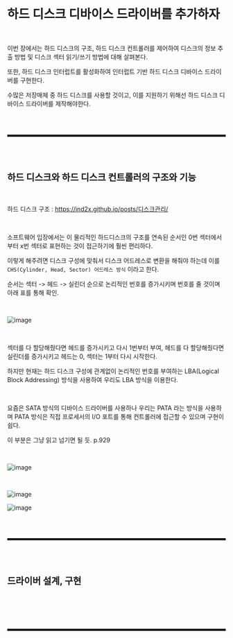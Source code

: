 # 하드 디스크 디바이스 드라이버를 추가하자

<br>

이번 장에서는 하드 디스크의 구조, 하드 디스크 컨트롤러를 제어하여 디스크의 정보 추출 방법 및 디스크 섹터 읽기/쓰기 방법에 대해 살펴본다.

또한, 하드 디스크 인터럽트를 활성화하여 인터럽트 기반 하드 디스크 디바이스 드라이버를 구현한다.

수많은 저장매체 중 하드 디스크를 사용할 것이고, 이를 지원하기 위해선 하드 디스크 디바이스 드라이버를 제작해야한다.

<br><br>
<hr style="border: 2px solid;">
<br><br>

## 하드 디스크와 하드 디스크 컨트롤러의 구조와 기능

<br>

하드 디스크 구조 : https://ind2x.github.io/posts/디스크관리/

<br>

소프트웨어 입장에서는 이 물리적인 하드디스크의 구조를 연속된 순서인 0번 섹터에서부터 x번 섹터로 표현하는 것이 접근하기에 훨씬 편리하다.

이렇게 해주려면 디스크 구성에 맞춰서 디스크 어드레스로 변환을 해줘야 하는데 이를 ```CHS(Cylinder, Head, Sector) 어드레스 방식``` 이라고 한다.

순서는 섹터 -> 헤드 -> 실린더 순으로 논리적인 번호를 증가시키며 번호를 줄 것이며 아래 표를 통해 확인.

<br>

![image](https://user-images.githubusercontent.com/52172169/204076314-d0c69727-ebd2-4490-97e6-e932866460e3.png)

<br>

섹터를 다 할당해줬다면 헤드를 증가시키고 다시 1번부터 부여, 헤드를 다 할당해줬다면 실린더를 증가시키고 헤드는 0, 섹터는 1부터 다시 시작한다.

하지만 현재는 하드 디스크 구성에 관계없이 논리적인 번호를 부여하는 LBA(Logical Block Addressing) 방식을 사용하여 우리도 LBA 방식을 이용한다.

<br>

요즘은 SATA 방식의 디바이스 드라이버를 사용하나 우리는 PATA 라는 방식을 사용하며 PATA 방식은 직접 프로세서의 I/O 포트를 통해 컨트롤러에 접근할 수 있으며 구현이 쉽다.

이 부분은 그냥 읽고 넘기면 될 듯. p.929

<br>

![image](https://user-images.githubusercontent.com/52172169/204077060-720d332f-639b-4376-86ca-4e7d30726053.png)

<br>

![image](https://user-images.githubusercontent.com/52172169/204077066-795ccc82-d2a9-467d-bdc0-b04fb982628f.png)

![image](https://user-images.githubusercontent.com/52172169/204077082-5473f6dc-4d10-44a3-95ba-be51531d635e.png)

<br><br>
<hr style="border: 2px solid;">
<br><br>

## 드라이버 설계, 구현

<br>



<br><br>
<hr style="border: 2px solid;">
<br><br>
